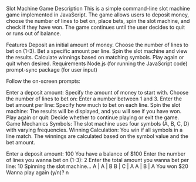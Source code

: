 Slot Machine Game
Description
This is a simple command-line slot machine game implemented in JavaScript. The game allows users to deposit money, choose the number of lines to bet on, place bets, spin the slot machine, and check if they have won. The game continues until the user decides to quit or runs out of balance.

Features
Deposit an initial amount of money.
Choose the number of lines to bet on (1-3).
Bet a specific amount per line.
Spin the slot machine and view the results.
Calculate winnings based on matching symbols.
Play again or quit when desired.
Requirements
Node.js (for running the JavaScript code)
prompt-sync package (for user input)

Follow the on-screen prompts:

Enter a deposit amount: Specify the amount of money to start with.
Choose the number of lines to bet on: Enter a number between 1 and 3.
Enter the bet amount per line: Specify how much to bet on each line.
Spin the slot machine: The results will be displayed, and you will see if you have won.
Play again or quit: Decide whether to continue playing or exit the game.
Game Mechanics
Symbols: The slot machine uses four symbols (A, B, C, D) with varying frequencies.
Winning Calculation: You win if all symbols in a line match. The winnings are calculated based on the symbol value and the bet amount.


Enter a deposit amount: 100
You have a balance of $100
Enter the number of lines you wanna bet on (1-3): 2
Enter the total amount you wanna bet per line: 10
Spinning the slot machine...
A | A | B
B | C | A
A | B | A
You won $20
Wanna play again (y/n)? n
